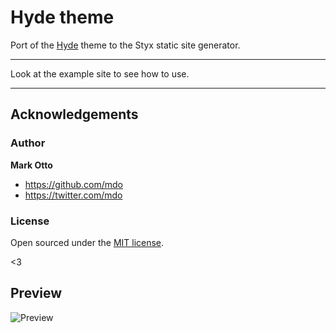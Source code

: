 # Hyde theme

Port of the [Hyde](https://github.com/poole/hyde) theme to the Styx static site generator.

---

Look at the example site to see how to use.

---

## Acknowledgements

### Author

**Mark Otto**

- <https://github.com/mdo>
- <https://twitter.com/mdo>

### License

Open sourced under the [MIT license](LICENSE.md).

<3

## Preview

![Preview](/screen.png)

